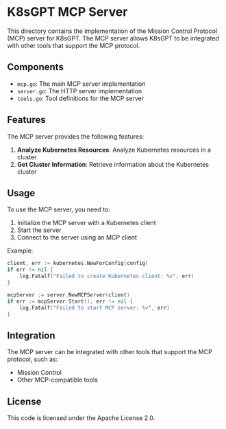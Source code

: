 # K8sGPT MCP Server

This directory contains the implementation of the Mission Control Protocol (MCP) server for K8sGPT. The MCP server allows K8sGPT to be integrated with other tools that support the MCP protocol.

## Components

- `mcp.go`: The main MCP server implementation
- `server.go`: The HTTP server implementation
- `tools.go`: Tool definitions for the MCP server

## Features

The MCP server provides the following features:

1. **Analyze Kubernetes Resources**: Analyze Kubernetes resources in a cluster
2. **Get Cluster Information**: Retrieve information about the Kubernetes cluster

## Usage

To use the MCP server, you need to:

1. Initialize the MCP server with a Kubernetes client
2. Start the server
3. Connect to the server using an MCP client

Example:

```go
client, err := kubernetes.NewForConfig(config)
if err != nil {
    log.Fatalf("Failed to create Kubernetes client: %v", err)
}

mcpServer := server.NewMCPServer(client)
if err := mcpServer.Start(); err != nil {
    log.Fatalf("Failed to start MCP server: %v", err)
}
```

## Integration

The MCP server can be integrated with other tools that support the MCP protocol, such as:

- Mission Control
- Other MCP-compatible tools

## License

This code is licensed under the Apache License 2.0.

